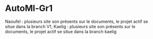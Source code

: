 # AutoMl-Gr1

Naoufel : plusieurs site son présents sur le documents, le projet actif se situe dans la branch V1, 
Kaelig : plusieurs site son présents sur le documents, le projet actif se situe dans la branch kaelig
